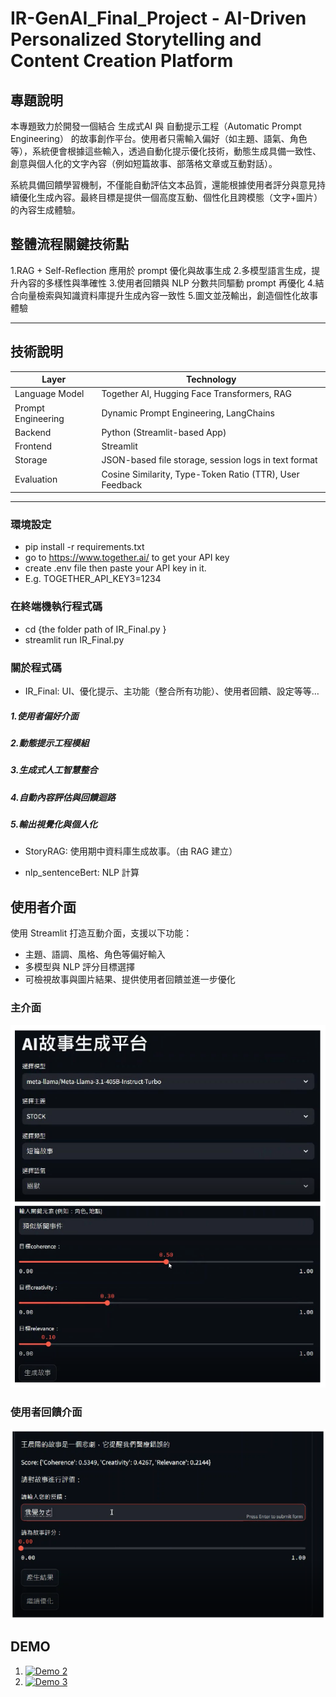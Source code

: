 # IR-GenAI_Final_Project - AI-Driven Personalized Storytelling and Content Creation Platform

## 專題說明
本專題致力於開發一個結合 生成式AI 與 自動提示工程（Automatic Prompt Engineering） 的故事創作平台。使用者只需輸入偏好（如主題、語氣、角色等），系統便會根據這些輸入，透過自動化提示優化技術，動態生成具備一致性、創意與個人化的文字內容（例如短篇故事、部落格文章或互動對話）。

系統具備回饋學習機制，不僅能自動評估文本品質，還能根據使用者評分與意見持續優化生成內容。最終目標是提供一個高度互動、個性化且跨模態（文字+圖片）的內容生成體驗。

## 整體流程關鍵技術點
1.RAG + Self-Reflection 應用於 prompt 優化與故事生成
2.多模型語言生成，提升內容的多樣性與準確性
3.使用者回饋與 NLP 分數共同驅動 prompt 再優化
4.結合向量檢索與知識資料庫提升生成內容一致性
5.圖文並茂輸出，創造個性化故事體驗

---

## 技術說明

| Layer            | Technology                                                   |
|------------------|--------------------------------------------------------------|
| Language Model   | Together AI, Hugging Face Transformers, RAG                 |
| Prompt Engineering | Dynamic Prompt Engineering, LangChains                         |
| Backend          | Python (Streamlit-based App)                                 |
| Frontend         | Streamlit                                                    |
| Storage          | JSON-based file storage, session logs in text format         |
| Evaluation       | Cosine Similarity, Type-Token Ratio (TTR), User Feedback      |

---
### 環境設定
- pip install -r requirements.txt
- go to https://www.together.ai/ to get your API key
- create .env file then paste your API key in it.
- E.g. TOGETHER_API_KEY3=1234

### 在終端機執行程式碼
- cd {the folder path of IR_Final.py }
- streamlit run IR_Final.py

### 關於程式碼
- IR_Final: UI、優化提示、主功能（整合所有功能）、使用者回饋、設定等等…

##### 1.使用者偏好介面
##### 2.動態提示工程模組
##### 3.生成式人工智慧整合
##### 4.自動內容評估與回饋迴路
##### 5.輸出視覺化與個人化

- StoryRAG: 使用期中資料庫生成故事。（由 RAG 建立） 

- nlp_sentenceBert: NLP 計算

## 使用者介面

使用 Streamlit 打造互動介面，支援以下功能：  
- 主題、語調、風格、角色等偏好輸入  
- 多模型與 NLP 評分目標選擇  
- 可檢視故事與圖片結果、提供使用者回饋並進一步優化

### 主介面  
![ui01](static/img/ui01.png)

### 使用者回饋介面  
![ui02](static/img/ui.png)

## DEMO

1. [![Demo 2](https://img.youtube.com/vi/axzKIcIC_zs/0.jpg)](https://youtu.be/axzKIcIC_zs)  
2. [![Demo 3](https://img.youtube.com/vi/XiT6RNdnPKM/0.jpg)](https://youtu.be/XiT6RNdnPKM)



